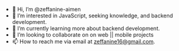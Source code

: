 - 👋 Hi, I’m @zeffanine-aimen
- 👀 I’m interested in JavaScript, seeking knowledge, and backend development.
- 🌱 I’m currently learning more about backend development.
- 💞️ I’m looking to collaborate on on web || mobile projects
- 📫 How to reach me via email at zeffanine16@gmail.com.

<!---
zeffanine-aimen/zeffanine-aimen is a ✨ special ✨ repository because its `README.md` (this file) appears on your GitHub profile.
You can click the Preview link to take a look at your changes.
--->
